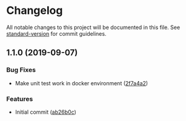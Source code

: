 # Changelog

All notable changes to this project will be documented in this file. See [standard-version](https://github.com/conventional-changelog/standard-version) for commit guidelines.

## 1.1.0 (2019-09-07)


### Bug Fixes

* Make unit test work in docker environment ([2f7a4a2](https://devt.de///commit/2f7a4a2))


### Features

* Initial commit ([ab26b0c](https://devt.de///commit/ab26b0c))
